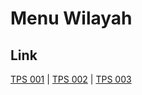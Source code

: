 # Menu Wilayah

## Link

[TPS 001](https://github.com/gigit-pemilu/pemilu-2024-71-sulawesi-utara/tree/main/pilpres/hitung-suara/sub/71-sulawesi-utara/sub/11-bolaang-mongondow-selatan/sub/02-posigadan/sub/2011-sakti/sub/001-tps)
 | 
[TPS 002](https://github.com/gigit-pemilu/pemilu-2024-71-sulawesi-utara/tree/main/pilpres/hitung-suara/sub/71-sulawesi-utara/sub/11-bolaang-mongondow-selatan/sub/02-posigadan/sub/2011-sakti/sub/002-tps)
 | 
[TPS 003](https://github.com/gigit-pemilu/pemilu-2024-71-sulawesi-utara/tree/main/pilpres/hitung-suara/sub/71-sulawesi-utara/sub/11-bolaang-mongondow-selatan/sub/02-posigadan/sub/2011-sakti/sub/003-tps)

